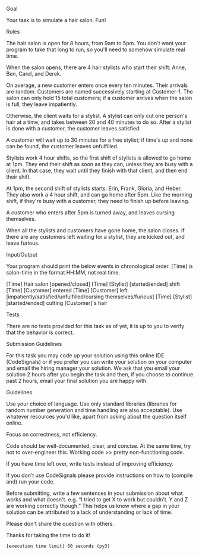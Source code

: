 Goal

Your task is to simulate a hair salon. Fun!

Rules

The hair salon is open for 8 hours, from 9am to 5pm. You don't want your program to take that long to run, so you'll need to somehow simulate real time.

When the salon opens, there are 4 hair stylists who start their shift:
Anne, Ben, Carol, and Derek.

On average, a new customer enters once every ten minutes. Their arrivals are random. Customers are named successively starting at Customer-1. The salon can only hold 15 total customers; if a customer arrives when the salon is full, they leave impatiently.

Otherwise, the client waits for a stylist. A stylist can only cut one person's hair at a time, and takes between 20 and 40 minutes to do so. After a stylist is done with a customer, the customer leaves satisfied.

A customer will wait up to 30 minutes for a free stylist; if time's up and none can be found, the customer leaves unfulfilled.

Stylists work 4 hour shifts, so the first shift of stylists is allowed to go home at 1pm. They end their shift as soon as they can, unless they are busy with a client. In that case, they wait until they finish with that client, and then end their shift.

At 1pm, the second shift of stylists starts:
Erin, Frank, Gloria, and Heber.
They also work a 4 hour shift, and can go home after 5pm. Like the morning shift, if they're busy with a customer, they need to finish up before leaving.

A customer who enters after 5pm is turned away, and leaves cursing themselves.

When all the stylists and customers have gone home, the salon closes. If there are any customers left waiting for a stylist, they are kicked out, and leave furious.

Input/Output

Your program should print the below events in chronological order. [Time] is salon-time in the format HH:MM, not real time.

[Time] Hair salon [opened/closed]
[Time] [Stylist] [started/ended] shift
[Time] [Customer] entered
[Time] [Customer] left [impatiently/satisfied/unfulfilled/cursing themselves/furious]
[Time] [Stylist] [started/ended] cutting [Customer]'s hair

Tests

There are no tests provided for this task as of yet, it is up to you to verify that the behavior is correct.

Submission Guidelines

For this task you may code up your solution using this online IDE (CodeSignals) or if you prefer you can write your solution on your computer and email the hiring manager your solution. We ask that you email your solution 2 hours after you begin the task and then, if you choose to continue past 2 hours, email your final solution you are happy with.

Guidelines

Use your choice of language. Use only standard libraries (libraries for random number generation and time handling are also acceptable). Use whatever resources you'd like, apart from asking about the question itself online.

Focus on correctness, not efficiency.

Code should be well-documented, clear, and concise. At the same time, try not to over-engineer this. Working code >> pretty non-functioning code.

If you have time left over, write tests instead of improving efficiency.

If you don’t use CodeSignals please provide instructions on how to (compile and) run your code.

Before submitting, write a few sentences in your submission about what works and what doesn't. e.g. “I tried to get X to work but couldn’t. Y and Z are working correctly though.” This helps us know where a gap in your solution can be attributed to a lack of understanding or lack of time.

Please don't share the question with others.

Thanks for taking the time to do it!

    [execution time limit] 60 seconds (py3)


